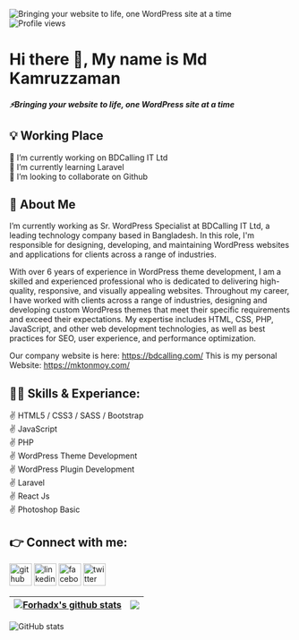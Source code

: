 ![Bringing your website to life, one WordPress site at a time](https://media.licdn.com/dms/image/D5616AQH_M4oOaBB8Uw/profile-displaybackgroundimage-shrink_350_1400/0/1679856244171?e=1685577600&v=beta&t=tHMEx6SZ3wpNywXZuOEY1hpNEfYmfjyIXazGc4UVLwo)
<br>
![Profile views](https://gpvc.arturio.dev/Mktonmoy403) 
<br>
# Hi there 👋, My name is Md Kamruzzaman
##### ⚡Bringing your website to life, one WordPress site at a time

## 💡 Working Place

🔭 I’m currently working on BDCalling IT Ltd <br>
🌱 I’m currently learning Laravel <br>
👯 I’m looking to collaborate on Github <br>

## 🚀 About Me

I’m currently working as Sr. WordPress Specialist at BDCalling IT Ltd, a leading technology company based in Bangladesh. In this role, I'm responsible for designing, developing, and maintaining WordPress websites and applications for clients across a range of industries.

With over 6 years of experience in WordPress theme development, I am a skilled and experienced professional who is dedicated to delivering high-quality, responsive, and visually appealing websites. Throughout my career, I have worked with clients across a range of industries, designing and developing custom WordPress themes that meet their specific requirements and exceed their expectations. My expertise includes HTML, CSS, PHP, JavaScript, and other web development technologies, as well as best practices for SEO, user experience, and performance optimization.

Our company website is here: https://bdcalling.com/
This is my personal Website: https://mktonmoy.com/

## 👨‍💻 Skills & Experiance: 

✌ HTML5 / CSS3 / SASS / Bootstrap <br>
✌ JavaScript <br>
✌ PHP <br>
✌ WordPress Theme Development <br> 
✌ WordPress Plugin Development <br>
✌ Laravel <br>
✌ React Js <br>
✌ Photoshop Basic<br>



## 👉 Connect with me:

[<img src='https://cdn.jsdelivr.net/npm/simple-icons@3.0.1/icons/github.svg' alt='github' height='40'>](https://github.com/Mktonmoy403)  [<img src='https://cdn.jsdelivr.net/npm/simple-icons@3.0.1/icons/linkedin.svg' alt='linkedin' height='40'>](https://www.linkedin.com/in/https://www.linkedin.com/in/md-kamruzzaman-aa40b8181//)  [<img src='https://cdn.jsdelivr.net/npm/simple-icons@3.0.1/icons/facebook.svg' alt='facebook' height='40'>](https://www.facebook.com/https://www.facebook.com/mktonmoy403)  [<img src='https://cdn.jsdelivr.net/npm/simple-icons@3.0.1/icons/twitter.svg' alt='twitter' height='40'>](https://twitter.com/https://twitter.com/mdktonmoy2)  

| <a href="https://github.com/Mktonmoy403/github-readme-stats"><img align="center" src="https://github-readme-stats.vercel.app/api?username=Mktonmoy403&show_icons=true&include_all_commits=true&theme=dark&hide_border=true&text_color=2a5fc1&title_color=2a5fc1&icon_color=2a5fc1" alt="Forhadx's github stats" /></a> | <a href="https://github.com/Mktonmoy403/github-readme-stats"><img align="center" src="https://github-readme-stats.vercel.app/api/top-langs/?username=Mktonmoy403&layout=compact&theme=dark&hide_border=true&title_color=2a5fc1" /></a> |
| ------------- | ------------- |



![GitHub stats]()  



 
